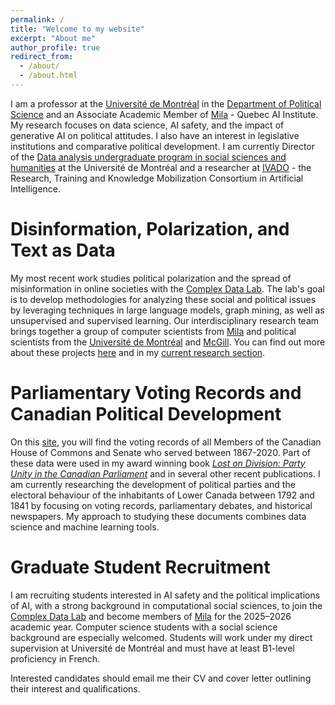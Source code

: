 ```yaml
---
permalink: /
title: "Welcome to my website"
excerpt: "About me"
author_profile: true
redirect_from: 
  - /about/
  - /about.html
---
```


I am a professor at the [Université de Montréal](https://umontreal.ca) in the [Department of Political Science](https://pol.umontreal.ca/english/home/) and an Associate Academic Member of [Mila](https://mila.quebec/en/) - Quebec AI Institute. My research focuses on data science, AI safety, and the impact of generative AI on political attitudes. I also have an interest in legislative institutions and comparative political development. I am currently Director of the [Data analysis undergraduate program in social sciences and humanities](https://admission.umontreal.ca/programmes/microprogramme-de-1er-cycle-en-analyse-des-megadonnees-en-sciences-humaines-et-sociales/) at the Université de Montréal and a researcher at [IVADO](https://ivado.ca/en/) - the Research, Training and Knowledge Mobilization Consortium in Artificial Intelligence.

Disinformation, Polarization, and Text as Data 
======
My most recent work studies political polarization and the spread of misinformation in online societies with the [Complex Data Lab](https://complexdatalabmcgill.github.io). The lab's goal is to develop methodologies for analyzing these social and political issues by leveraging techniques in large language models, graph mining, as well as unsupervised and supervised learning. Our interdisciplinary research team brings together a group of computer scientists from [Mila](https://mila.quebec/en/) and political scientists from the [Université de Montréal](https://pol.umontreal.ca/accueil/) and [McGill](https://www.mcgill.ca/politicalscience/). You can find out more about these projects [here](https://politicalpolarization.github.io) and in my [current research section](https://jf-godbout.github.io/publications/).

Parliamentary Voting Records and Canadian Political Development 
======
On this [site](https://jf-godbout.github.io/data/), you will find the voting records of all Members of the Canadian House of Commons and Senate who served between 1867-2020. Part of these data were used in my award winning book [*Lost on Division: Party Unity in the Canadian Parliament*](https://utorontopress.com/9781487524753/lost-on-division/) and in several other recent publications. I am currently researching the development of political parties and the electoral behaviour of the inhabitants of Lower Canada between 1792 and 1841 by focusing on voting records, parliamentary debates, and historical newspapers. My approach to studying these documents combines data science and machine learning tools. 

Graduate Student Recruitment 
======
I am recruiting students interested in AI safety and the political implications of AI, with a strong background in computational social sciences, to join the [Complex Data Lab](https://complexdatalabmcgill.github.io) and become members of [Mila](https://mila.quebec/en/) for the 2025–2026 academic year. Computer science students with a social science background are especially welcomed. Students will work under my direct supervision at Université de Montréal and must have at least B1-level proficiency in French.

Interested candidates should email me their CV and cover letter outlining their interest and qualifications.





